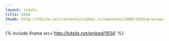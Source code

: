 ```yaml
---
layout: sieutv
title: 1934
thumb: http://hdsite.net/contents/videos_screenshots/1000/1934/preview_360p.mp4.jpg
---
```

{% include iframe src='http://hdsite.net/embed/1934' %}
 
